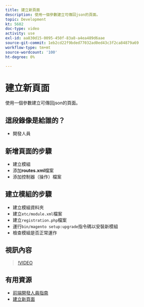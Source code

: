 ```yaml
---
title: 建立新頁面
description: 使用一個參數建立可傳回json的頁面。
topic: Development
kt: 5602
doc-type: video
activity: use
exl-id: aa830d15-0095-450f-83a8-a4ea489d6aae
source-git-commit: 1eb2cd22f9bded77032ad0ed43c3f2ca84879a69
workflow-type: tm+mt
source-wordcount: '100'
ht-degree: 0%

---
```


# 建立新頁面

使用一個參數建立可傳回json的頁面。

## 這段錄像是給誰的？

- 開發人員

## 新增頁面的步驟

- 建立模組
- 添加&#x200B;**routes.xml**&#x200B;檔案
- 添加控制器（操作）檔案

## 建立模組的步驟

- 建立模組資料夾
- 建立`etc/module.xml`檔案
- 建立`registration.php`檔案
- 運行`bin/magento setup:upgrade`指令碼以安裝新模組
- 檢查模組是否正常運作

## 視訊內容

>[!VIDEO](https://video.tv.adobe.com/v/35816?quality=12&learn=on)

## 有用資源

- [前端開發人員指南](https://devdocs.magento.com/guides/v2.4/frontend-dev-guide/bk-frontend-dev-guide.html)
- [建立新頁面](https://devdocs.magento.com/videos/fundamentals/create-a-new-page/)
